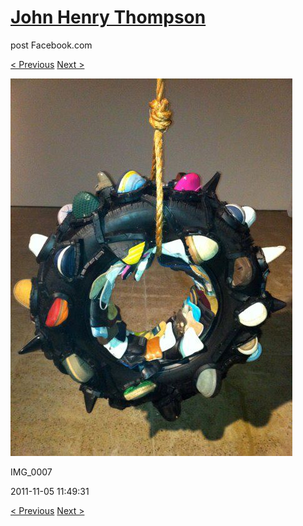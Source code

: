 # [John Henry Thompson](../README.md)
post Facebook.com

[< Previous](2011-11-05-2.md) [Next >](2011-11-05-4.md)

[![](../media/2011-11-05/Nari-we-the-people-IMG_0007.jpg)](../README.md)

IMG_0007

2011-11-05 11:49:31

[< Previous](2011-11-05-2.md) [Next >](2011-11-05-4.md)